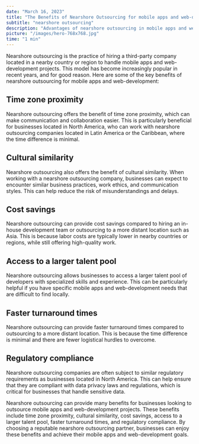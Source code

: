 ```yaml
---
date: "March 16, 2023"
title: "The Benefits of Nearshore Outsourcing for mobile apps and web-development"
subtitle: "nearshore outsourcing"
description: "Advantages of nearshore outsourcing in mobile apps and web-development."
picture: "/images/hero-768x768.jpg"
time: "1 min"
---
```

Nearshore outsourcing is the practice of hiring a third-party company located in a nearby country or region to handle mobile apps and web-development projects. This model has become increasingly popular in recent years, and for good reason. Here are some of the key benefits of nearshore outsourcing for mobile apps and web-development:

## Time zone proximity
Nearshore outsourcing offers the benefit of time zone proximity, which can make communication and collaboration easier. This is particularly beneficial for businesses located in North America, who can work with nearshore outsourcing companies located in Latin America or the Caribbean, where the time difference is minimal.

## Cultural similarity
Nearshore outsourcing also offers the benefit of cultural similarity. When working with a nearshore outsourcing company, businesses can expect to encounter similar business practices, work ethics, and communication styles. This can help reduce the risk of misunderstandings and delays.

## Cost savings
Nearshore outsourcing can provide cost savings compared to hiring an in-house development team or outsourcing to a more distant location such as Asia. This is because labor costs are typically lower in nearby countries or regions, while still offering high-quality work.

## Access to a larger talent pool
Nearshore outsourcing allows businesses to access a larger talent pool of developers with specialized skills and experience. This can be particularly helpful if you have specific mobile apps and web-development needs that are difficult to find locally.

## Faster turnaround times
Nearshore outsourcing can provide faster turnaround times compared to outsourcing to a more distant location. This is because the time difference is minimal and there are fewer logistical hurdles to overcome.

## Regulatory compliance
Nearshore outsourcing companies are often subject to similar regulatory requirements as businesses located in North America. This can help ensure that they are compliant with data privacy laws and regulations, which is critical for businesses that handle sensitive data.

Nearshore outsourcing can provide many benefits for businesses looking to outsource mobile apps and web-development projects. These benefits include time zone proximity, cultural similarity, cost savings, access to a larger talent pool, faster turnaround times, and regulatory compliance. By choosing a reputable nearshore outsourcing partner, businesses can enjoy these benefits and achieve their mobile apps and web-development goals.
